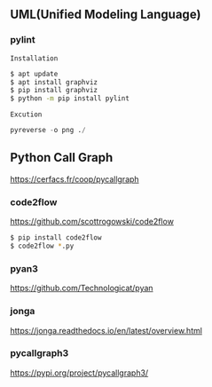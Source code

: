 ## UML(Unified Modeling Language)
### pylint
`Installation`
```bash
$ apt update
$ apt install graphviz
$ pip install graphviz
$ python -m pip install pylint
```

`Excution`
```python
pyreverse -o png ./
```


## Python Call Graph
https://cerfacs.fr/coop/pycallgraph

### code2flow
https://github.com/scottrogowski/code2flow

```bash
$ pip install code2flow
$ code2flow *.py
```

### pyan3
https://github.com/Technologicat/pyan

### jonga
https://jonga.readthedocs.io/en/latest/overview.html

### pycallgraph3
https://pypi.org/project/pycallgraph3/


